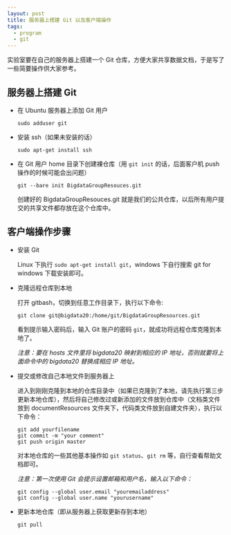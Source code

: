 ```yaml
---
layout: post
title: 服务器上搭建 Git 以及客户端操作
tags: 
  - program
  - git
---
```


实验室要在自己的服务器上搭建一个 Git 仓库，方便大家共享数据文档，于是写了一些简要操作供大家参考。

## 服务器上搭建 Git

- 在 Ubuntu 服务器上添加 Git 用户

  ```shell
  sudo adduser git
  ```


- 安装 ssh（如果未安装的话）

  ```shell
  sudo apt-get install ssh
  ```

- 在 Git 用户 home 目录下创建裸仓库（用 `git init` 的话，后面客户机 push 操作的时候可能会出问题）

  ```shell
  git --bare init BigdataGroupResouces.git
  ```

  创建好的 BigdataGroupResouces.git 就是我们的公共仓库，以后所有用户提交的共享文件都存放在这个仓库中。

## 客户端操作步骤

- 安装 Git 

  Linux 下执行 `sudo apt-get install git`，windows 下自行搜索 git for windows 下载安装即可。

- 克隆远程仓库到本地

  打开 gitbash，切换到任意工作目录下，执行以下命令:

  ```shell
  git clone git@bigdata20:/home/git/BigdataGroupResources.git
  ```

  看到提示输入密码后，输入 Git 账户的密码 `git`，就成功将远程仓库克隆到本地了。

  *注意：要在 hosts 文件里将 bigdata20 映射到相应的 IP 地址，否则就要将上面命令中的 bigdata20 替换成相应 IP 地址。*


- 提交或修改自己本地文件到服务器上

  进入到刚刚克隆到本地的仓库目录中（如果已克隆到了本地，请先执行第三步更新本地仓库），然后将自己修改过或新添加的文件放到仓库中（文档类文件放到 documentResources 文件夹下，代码类文件放到自建文件夹），执行以下命令：

  ```shell
  git add yourfilename
  git commit -m "your comment"
  git push origin master
  ```

  对本地仓库的一些其他基本操作如 `git status`、`git rm` 等，自行查看帮助文档即可。

  *注意：第一次使用 Git 会提示设置邮箱和用户名，输入以下命令：*

  ```shell
  git config --global user.email "youremailaddress"
  git config --global user.name "yourusername"
  ```


- 更新本地仓库（即从服务器上获取更新存到本地）

  ```shell
  git pull
  ```
